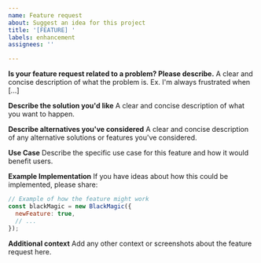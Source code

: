 ```yaml
---
name: Feature request
about: Suggest an idea for this project
title: '[FEATURE] '
labels: enhancement
assignees: ''

---
```


**Is your feature request related to a problem? Please describe.**
A clear and concise description of what the problem is. Ex. I'm always frustrated when [...]

**Describe the solution you'd like**
A clear and concise description of what you want to happen.

**Describe alternatives you've considered**
A clear and concise description of any alternative solutions or features you've considered.

**Use Case**
Describe the specific use case for this feature and how it would benefit users.

**Example Implementation**
If you have ideas about how this could be implemented, please share:

```javascript
// Example of how the feature might work
const blackMagic = new BlackMagic({
  newFeature: true,
  // ...
});
```

**Additional context**
Add any other context or screenshots about the feature request here.
